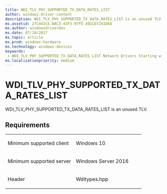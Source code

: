```yaml
---
title: WDI_TLV_PHY_SUPPORTED_TX_DATA_RATES_LIST
author: windows-driver-content
description: WDI_TLV_PHY_SUPPORTED_TX_DATA_RATES_LIST is an unused TLV.
ms.assetid: 27C441C5-BAC3-43F3-97FE-481CD7241D6A
ms.author: windowsdriverdev 
ms.date: 07/18/2017 
ms.topic: article 
ms.prod: windows-hardware 
ms.technology: windows-devices 
keywords:
 - WDI_TLV_PHY_SUPPORTED_TX_DATA_RATES_LIST Network Drivers Starting with Windows Vista
ms.localizationpriority: medium
---
```


# WDI\_TLV\_PHY\_SUPPORTED\_TX\_DATA\_RATES\_LIST


WDI\_TLV\_PHY\_SUPPORTED\_TX\_DATA\_RATES\_LIST is an unused TLV.

Requirements
------------

<table>
<colgroup>
<col width="50%" />
<col width="50%" />
</colgroup>
<tbody>
<tr class="odd">
<td><p>Minimum supported client</p></td>
<td><p>Windows 10</p></td>
</tr>
<tr class="even">
<td><p>Minimum supported server</p></td>
<td><p>Windows Server 2016</p></td>
</tr>
<tr class="odd">
<td><p>Header</p></td>
<td>Wditypes.hpp</td>
</tr>
</tbody>
</table>

 

 





